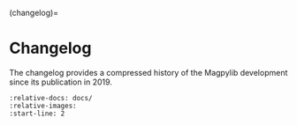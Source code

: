 

(changelog)=
# Changelog

The changelog provides a compressed history of the Magpylib development since its publication in 2019.

```{include} ../../CHANGELOG.md
:relative-docs: docs/
:relative-images:
:start-line: 2
```